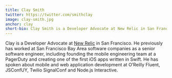 ```yaml
---
title: Clay Smith
twitter: https://twitter.com/smithclay
image: clay-smith.jpg
anchor: clay
short-bio: Clay Smith is a Developer Advocate at New Relic in San Francisco.
---
```


<p>Clay is a Developer Advocate at <a href="http://newrelic.com/" target="_blank">New Relic</a> in San Francisco. He previously has worked at San Francisco Bay Area software companies as a senior software engineer, including founding the mobile engineering team at a PagerDuty and creating one of the first iOS apps written in Swift. He has spoken about mobile and web application development at O’Reilly Fluent, JSConfUY, Twilio SignalConf and Node.js Interactive.</p>
